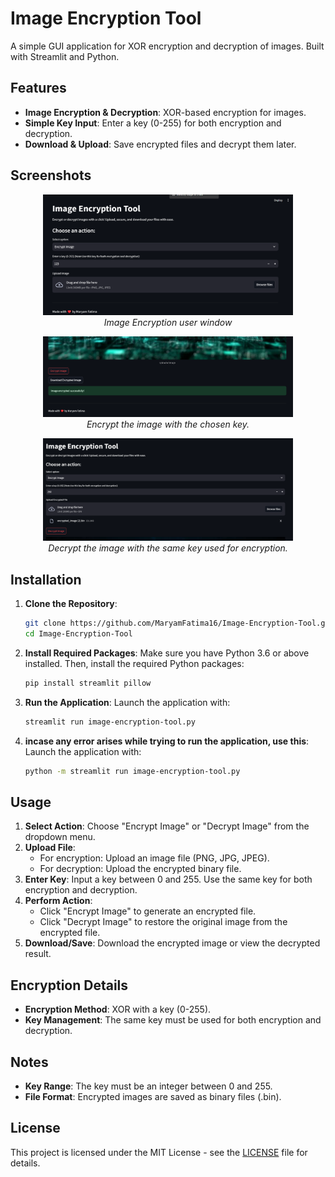 # Image Encryption Tool

A simple GUI application for XOR encryption and decryption of images. Built with Streamlit and Python.

## Features

- **Image Encryption & Decryption**: XOR-based encryption for images.
- **Simple Key Input**: Enter a key (0-255) for both encryption and decryption.
- **Download & Upload**: Save encrypted files and decrypt them later.

## Screenshots

<p align="center">
  <img src="screenshots/user-window.png" alt="User Window" width="400"/>
  <br/><i>Image Encryption user window</i>
</p>

<p align="center">
  <img src="screenshots/image-encryption.png" alt="Image Encryption" width="400"/>
  <br/><i>Encrypt the image with the chosen key.</i>
</p>

<p align="center">
  <img src="screenshots/image-decryption.png" alt="Image Decryption" width="400"/>
  <br/><i>Decrypt the image with the same key used for encryption.</i>
</p>

## Installation

1. **Clone the Repository**:
    ```sh
    git clone https://github.com/MaryamFatima16/Image-Encryption-Tool.git
    cd Image-Encryption-Tool
    ```

2. **Install Required Packages**:
    Make sure you have Python 3.6 or above installed. Then, install the required Python packages:
    ```sh
    pip install streamlit pillow
    ```

3. **Run the Application**:
    Launch the application with:
    ```sh
    streamlit run image-encryption-tool.py

4. **incase any error arises while trying to run the application, use this**:
    Launch the application with:
    ```sh
    python -m streamlit run image-encryption-tool.py

    ```

## Usage

1. **Select Action**: Choose "Encrypt Image" or "Decrypt Image" from the dropdown menu.
2. **Upload File**:
    - For encryption: Upload an image file (PNG, JPG, JPEG).
    - For decryption: Upload the encrypted binary file.
3. **Enter Key**: Input a key between 0 and 255. Use the same key for both encryption and decryption.
4. **Perform Action**:
    - Click "Encrypt Image" to generate an encrypted file.
    - Click "Decrypt Image" to restore the original image from the encrypted file.
5. **Download/Save**: Download the encrypted image or view the decrypted result.

## Encryption Details

- **Encryption Method**: XOR with a key (0-255).
- **Key Management**: The same key must be used for both encryption and decryption.

## Notes

- **Key Range**: The key must be an integer between 0 and 255.
- **File Format**: Encrypted images are saved as binary files (.bin).

## License

This project is licensed under the MIT License - see the [LICENSE](LICENSE) file for details.
